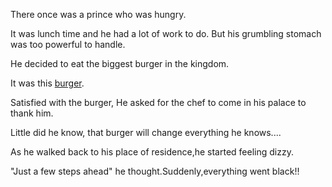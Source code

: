 There once was a prince who was hungry.

It was lunch time and he had a lot of work to do. But his grumbling stomach was too powerful to handle.

He decided to eat the biggest burger in the kingdom.

It was this [burger](http://www.supersizedmeals.com/food/images/articles/20090615-Big_League_Burger_2.jpg).

Satisfied with the burger, He asked for the chef to come in his palace to thank him.

Little did he know, that burger will change everything he knows....

As he walked back to his place of residence,he started feeling dizzy.

"Just a few steps ahead" he thought.Suddenly,everything went black!!